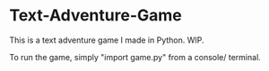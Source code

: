 # Text-Adventure-Game
This is a text adventure game I made in Python.  WIP.

To run the game, simply "import game.py" from a console/ terminal.
